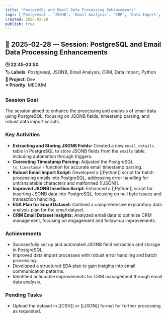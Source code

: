 ```yaml
---
title: "PostgreSQL and Email Data Processing Enhancements"
tags: ['Postgresql', 'JSONB', 'Email Analysis', 'CRM', 'Data Import', 'Python']
created: 2025-02-28
publish: true
---
```


## 📅 2025-02-28 — Session: PostgreSQL and Email Data Processing Enhancements

**🕒 22:45–23:50**  
**🏷️ Labels**: Postgresql, JSONB, Email Analysis, CRM, Data Import, Python  
**📂 Project**: Dev  
**⭐ Priority**: MEDIUM  


### Session Goal
The session aimed to enhance the processing and analysis of email data using PostgreSQL, focusing on JSONB fields, timestamp parsing, and robust data import scripts.

### Key Activities
- **Extracting and Storing JSONB Fields:** Created a new `email_details` table in PostgreSQL to store JSONB fields from the `emails` table, including automation through triggers.
- **Correcting Timestamp Parsing:** Adjusted the PostgreSQL `to_timestamp()` function for accurate email timestamp parsing.
- **Robust Email Import Script:** Developed a [[Python]] script for batch processing emails into PostgreSQL, addressing error handling for untranslatable characters and malformed [[JSON]].
- **Improved JSONB Insertion Script:** Enhanced a [[Python]] script for inserting JSONB data into PostgreSQL, focusing on null byte issues and transaction handling.
- **EDA Plan for Email Dataset:** Outlined a comprehensive exploratory data analysis plan for the email dataset.
- **CRM Email Dataset Insights:** Analyzed email data to optimize CRM management, focusing on engagement and follow-up improvements.

### Achievements
- Successfully set up and automated JSONB field extraction and storage in PostgreSQL.
- Improved data import processes with robust error handling and batch processing.
- Developed a structured EDA plan to gain insights into email communication patterns.
- Identified actionable improvements for CRM management through email data analysis.

### Pending Tasks
- Upload the dataset in [[CSV]] or [[JSON]] format for further processing as requested.
